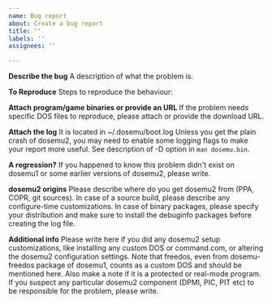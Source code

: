 ```yaml
---
name: Bug report
about: Create a bug report
title: ''
labels: ''
assignees: ''

---
```


**Describe the bug**
A description of what the problem is.

**To Reproduce**
Steps to reproduce the behaviour:

**Attach program/game binaries or provide an URL**
If the problem needs specific DOS files to reproduce, please attach
or provide the download URL.

**Attach the log**
It is located in ~/.dosemu/boot.log
Unless you get the plain crash of dosemu2,
you may need to enable some logging flags
to make your report more useful.
See description of -D option in `man dosemu.bin`.

**A regression?**
If you happened to know this problem didn't
exist on dosemu1 or some earlier versions of
dosemu2, please write.

**dosemu2 origins**
Please describe where do you get dosemu2
from (PPA, COPR, git sources). In case of a
source build, please describe any configure-time
customizations. In case of binary packages,
please specify your distribution and make sure
to install the debuginfo packages before creating
the log file.

**Additional info**
Please write here if you did any dosemu2 setup
customizations, like installing any custom DOS
or command.com, or altering the dosemu2
configuration settings. Note that freedos, even
from dosemu-freedos package of dosemu1, counts
as a custom DOS and should be mentioned here.
Also make a note if it is a protected or real-mode
program. If you suspect any particular dosemu2
component (DPMI, PIC, PIT etc) to be responsible
for the problem, please write.
